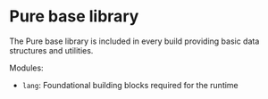 # Pure base library

The Pure base library is included in every build providing basic data structures and utilities.

Modules:
 - `lang`: Foundational building blocks required for the runtime
